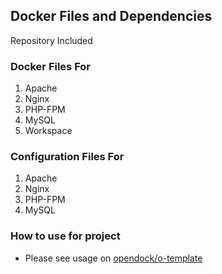 ## Docker Files and Dependencies

Repository Included

### Docker Files For

1. Apache
2. Nginx
3. PHP-FPM
4. MySQL
5. Workspace

### Configuration Files For

1. Apache
2. Nginx
3. PHP-FPM
4. MySQL

### How to use for project
- Please see usage on [opendock/o-template](https://github.com/opendock/o-template/blob/master/README.md) 


